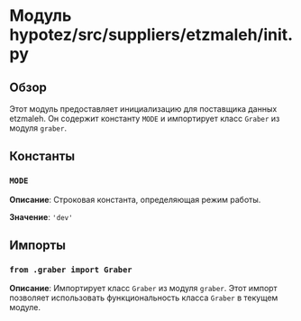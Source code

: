 # Модуль hypotez/src/suppliers/etzmaleh/__init__.py

## Обзор

Этот модуль предоставляет инициализацию для поставщика данных etzmaleh. Он содержит константу `MODE` и импортирует класс `Graber` из модуля `graber`.


## Константы

### `MODE`

**Описание**: Строковая константа, определяющая режим работы.

**Значение**: `'dev'`


## Импорты

### `from .graber import Graber`

**Описание**: Импортирует класс `Graber` из модуля `graber`. Этот импорт позволяет использовать функциональность класса `Graber` в текущем модуле.